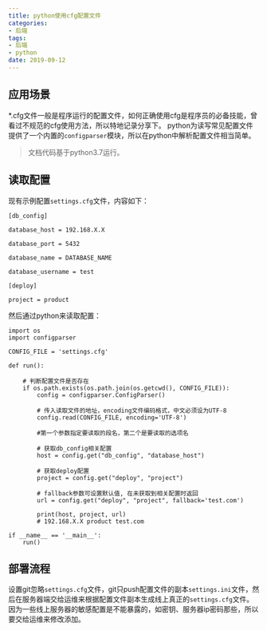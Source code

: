 ```yaml
---
title: python使用cfg配置文件
categories: 
- 后端
tags:
- 后端
- python
date: 2019-09-12
---
```


## 应用场景

*.cfg文件一般是程序运行的配置文件，如何正确使用cfg是程序员的必备技能，曾看过不规范的cfg使用方法，所以特地记录分享下。
python为读写常见配置文件提供了一个内置的`configparser`模块，所以在python中解析配置文件相当简单。

> 文档代码基于python3.7运行。

## 读取配置
现有示例配置`settings.cfg`文件，内容如下：
```
[db_config]
 
database_host = 192.168.X.X
 
database_port = 5432
 
database_name = DATABASE_NAME
 
database_username = test

[deploy]

project = product
```
然后通过python来读取配置：
```
import os
import configparser

CONFIG_FILE = 'settings.cfg'

def run():

    # 判断配置文件是否存在
    if os.path.exists(os.path.join(os.getcwd(), CONFIG_FILE)):
        config = configparser.ConfigParser()

        # 传入读取文件的地址，encoding文件编码格式，中文必须设为UTF-8
        config.read(CONFIG_FILE, encoding='UTF-8')

        #第一个参数指定要读取的段名，第二个是要读取的选项名

        # 获取db_config相关配置
        host = config.get("db_config", "database_host")
        
        # 获取deploy配置
        project = config.get("deploy", "project")

        # fallback参数可设置默认值, 在未获取到相关配置时返回
        url = config.get("deploy", "project", fallback='test.com')

        print(host, project, url)
        # 192.168.X.X product test.com

if __name__ == '__main__':
    run()
```

## 部署流程

设置git忽略`settings.cfg`文件，git只push配置文件的副本`settings.ini`文件，然后在服务器端交给运维来根据配置文件副本生成线上真正的`settings.cfg`文件。因为一些线上服务器的敏感配置是不能暴露的，如密钥、服务器ip密码那些，所以要交给运维来修改添加。
